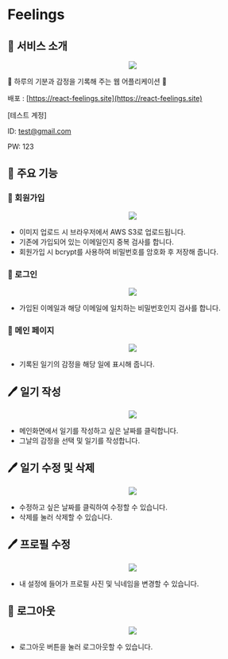 # Feelings

## 🌟 서비스 소개
<p align="center">
  <img src="https://user-images.githubusercontent.com/64078796/111408966-68f8cc80-8719-11eb-8826-d8d7d96a445b.png" />
</p>

🙂 하루의 기분과 감정을 기록해 주는 웹 어플리케이션 🙂

배포 : [https://react-feelings.site](https://react-feelings.site)

[테스트 계정]

ID: test@gmail.com

PW: 123

## 🌟 주요 기능

### 👋 회원가입

<p align="center">
  <img src="https://user-images.githubusercontent.com/64078796/111410184-9a729780-871b-11eb-9685-3f95fd23e075.png" />
 </p>
 
* 이미지 업로드 시 브라우저에서 AWS S3로 업로드됩니다.
* 기존에 가입되어 있는 이메일인지 중복 검사를 합니다.
* 회원가입 시 bcrypt를 사용하여 비밀번호를 암호화 후 저장해 줍니다.

### 👋 로그인

<p align="center">
  <img src="https://user-images.githubusercontent.com/64078796/111412026-f985db80-871e-11eb-9560-b3f983e76195.png" />
</p>

* 가입된 이메일과 해당 이메일에 일치하는 비밀번호인지 검사를 합니다.

### 👋 메인 페이지

<p align="center">
  <img src="https://user-images.githubusercontent.com/64078796/111413177-1d4a2100-8721-11eb-86a4-b034487f9098.png" />
</p>

* 기록된 일기의 감정을 해당 일에 표시해 줍니다.

## 🖊 일기 작성

<p align="center">
  <img src="https://user-images.githubusercontent.com/64078796/111414972-559f2e80-8724-11eb-9762-dff28de4d686.png" />
</p>

* 메인화면에서 일기를 작성하고 싶은 날짜를 클릭합니다.
* 그날의 감정을 선택 및 일기를 작성합니다.

## 🖊 일기 수정 및 삭제

<p align="center">
  <img src="https://user-images.githubusercontent.com/64078796/111416180-c0ea0000-8726-11eb-9d4a-bdcec8b42745.gif" />
</p>

* 수정하고 싶은 날짜를 클릭하여 수정할 수 있습니다.
* 삭제를 눌러 삭제할 수 있습니다.

## 🖊 프로필 수정

<p align="center">
  <img src="https://user-images.githubusercontent.com/64078796/111417712-c4cb5180-8729-11eb-8069-24d1b3388484.gif" />
</p>

* 내 설정에 들어가 프로필 사진 및 닉네임을 변경할 수 있습니다.

## 👋 로그아웃

<p align="center">
  <img src="https://user-images.githubusercontent.com/64078796/111417910-11af2800-872a-11eb-964e-d8a7b23a598c.png" />
</p>

* 로그아웃 버튼을 눌러 로그아웃할 수 있습니다.
